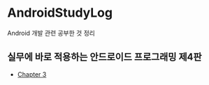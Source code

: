 # AndroidStudyLog
Android 개발 관련 공부한 것 정리 



## 실무에 바로 적용하는 안드로이드 프로그래밍 제4판

- [Chapter 3](iAndroidProgramming/Chapter3.md)


